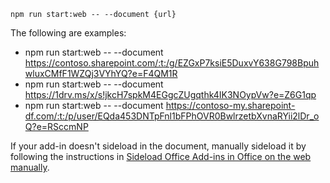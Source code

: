 ```command&nbsp;line
npm run start:web -- --document {url}
```

The following are examples:

- npm run start:web -- --document https://contoso.sharepoint.com/:t:/g/EZGxP7ksiE5DuxvY638G798BpuhwluxCMfF1WZQj3VYhYQ?e=F4QM1R
- npm run start:web -- --document https://1drv.ms/x/s!jkcH7spkM4EGgcZUgqthk4IK3NOypVw?e=Z6G1qp
- npm run start:web -- --document https://contoso-my.sharepoint-df.com/:t:/p/user/EQda453DNTpFnl1bFPhOVR0BwlrzetbXvnaRYii2lDr_oQ?e=RSccmNP

If your add-in doesn't sideload in the document, manually sideload it by following the instructions in [Sideload Office Add-ins in Office on the web manually](../testing/sideload-office-add-ins-for-testing.md#sideload-an-office-add-in-in-office-on-the-web-manually).